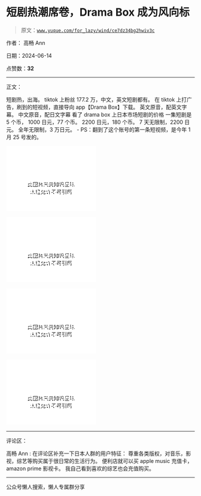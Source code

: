 # 短剧热潮席卷，Drama Box 成为风向标

> 原文：[`www.yuque.com/for_lazy/wind/ce7dz34bg2hwiv3c`](https://www.yuque.com/for_lazy/wind/ce7dz34bg2hwiv3c)

作者： 高畅 Ann

日期：2024-06-14

点赞数：**32**

* * *

正文：

短剧热，出海。 tiktok 上粉丝 177.2 万，中文，英文短剧都有。 在 tiktok 上打广告，刷到的短视频，直接导向 app【Drama Box】下载。
英文原音，配英文字幕。 中文原音，配日文字幕 看了 drama box 上日本市场短剧的价格 一集短剧是 5 个币， 1000 日元，77 个币。
2200 日元，180 个币。 7 天无限制，2200 日元。 全年无限制，3 万日元。 - PS：翻到了这个账号的第一条短视频，是今年 1 月 25 号发的。

![](img/39dc62227891ca0698d3a756edb6e676.png)

![](img/0909a5da7e01d57161e9ef5bb6c3fb9c.png)

![](img/ad7360bcc6e4bb4437acf245f1ad39f0.png)

![](img/a99c64bc9cd9074b3b5217ded79f3ff9.png)

* * *

评论区：

高畅 Ann : 在评论区补充一下日本人群的用户特征： 尊重各类版权，对音乐，影视，综艺等购买属于很日常的生活行为。 便利店就可以买 apple music
充值卡，amazon prime 影视卡。 我自己看到喜欢的综艺也会充值购买。

* * *

公众号懒人搜索，懒人专属群分享